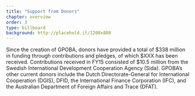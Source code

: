 ```yaml
---
title: "Support from Donors"
chapter: overview
order: 3
type: billboard
background: http://placehold.it/1200x800
---
```


Since the creation of GPOBA, donors have provided a total of $338 million in funding through contributions and pledges, of which $XXX has been received. Contributions received in FY15 consisted of $10.5 million from the Swedish International Development Cooperation Agency (Sida). GPOBA’s other current donors include the Dutch Directorate-General for International Cooperation (DGIS), DFID, the International Finance Corporation (IFC), and the Australian Department of Foreign Affairs and Trace (DFAT). 

<!-- Link to Donors’ websites? via clickable icons? -->

<!-- Link to: Pop-up tables? - Financial statements appendix of donor contributions -->
